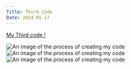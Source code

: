 ```yaml
---
Title: Third Code
Date: 2024-05-17
---
```


[My Third code !](/creativeCoding/thirdcodeoriginal/index.html)


![An image of the process of creating my code](/creativeCoding/imagess/thirdimg.png)
![An image of the process of creating my code](/creativeCoding/imagess/thirdimg2.png)
![An image of the process of creating my code](/creativeCoding/imagess/thirdimg3.png)
